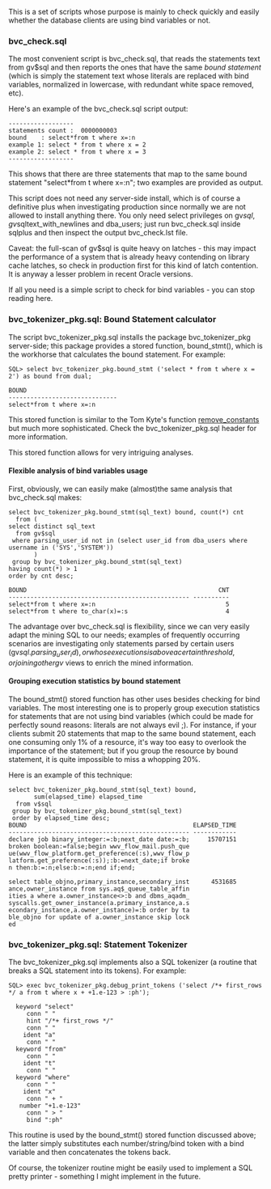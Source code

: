 This is a set of scripts whose purpose is mainly to check quickly and easily whether the database clients are using bind variables or not.

### bvc_check.sql

The most convenient script is bvc_check.sql, that reads the statements text from gv$sql and then reports the ones that have the same _bound statement_ (which is simply the statement text whose literals are replaced with bind variables, normalized in lowercase, with redundant white space removed, etc).

Here's an example of the bvc_check.sql script output:

```
------------------
statements count :  0000000003
bound    : select*from t where x=:n
example 1: select * from t where x = 2
example 2: select * from t where x = 3
------------------
```

This shows that there are three statements that map to the same bound statement "select*from t where x=:n"; two examples are provided as output.

This script does not need any server-side install, which is of course a definitive plus when investigating production since normally we are not allowed to install anything there. You only need select privileges on gv$sql, gv$sqltext_with_newlines and dba_users; just run bvc_check.sql inside sqlplus and then inspect the output bvc_check.lst file.

Caveat: the full-scan of gv$sql is quite heavy on latches - this may impact the performance of a system that is already heavy contending on library cache latches, so check in production first for this kind of latch contention. It is anyway a lesser problem in recent Oracle versions.

If all you need is a simple script to check for bind variables - you can stop reading here.

### bvc_tokenizer_pkg.sql: Bound Statement calculator

The script bvc_tokenizer_pkg.sql installs the package bvc_tokenizer_pkg server-side; this package provides a stored function, bound_stmt(), which is the workhorse that calculates the bound statement. For example:

```
SQL> select bvc_tokenizer_pkg.bound_stmt ('select * from t where x = 2') as bound from dual;

BOUND
------------------------------
select*from t where x=:n
```

This stored function is similar to the Tom Kyte's function [remove_constants](http://asktom.oracle.com/pls/ask/f?p=4950:8:::::F4950_P8_DISPLAYID:1163635055580) but much more sophisticated. Check the bvc_tokenizer_pkg.sql header for more information.

This stored function allows for very intriguing analyses.

#### Flexible analysis of bind variables usage

First, obviously, we can easily make (almost)the same analysis that bvc_check.sql makes:

```
select bvc_tokenizer_pkg.bound_stmt(sql_text) bound, count(*) cnt
  from (
select distinct sql_text 
  from gv$sql 
 where parsing_user_id not in (select user_id from dba_users where username in ('SYS','SYSTEM'))
       )
 group by bvc_tokenizer_pkg.bound_stmt(sql_text)
having count(*) > 1
order by cnt desc;

BOUND                                                     CNT
-------------------------------------------------- ----------
select*from t where x=:n                                    5
select*from t where to_char(x)=:s                           4
```

The advantage over bvc_check.sql is flexibility, since we can very easily adapt the mining SQL to our needs; examples of frequently occurring scenarios are investigating only statements parsed by certain users (gv$sql.parsing_user_id), or whose executions is above a certain threshold, or joining other gv$ views to enrich the mined information.

#### Grouping execution statistics by bound statement

The bound_stmt() stored function has other uses besides checking for bind variables. The most interesting one is to properly group execution statistics for statements that are not using bind variables (which could be made for perfectly sound reasons: literals are not always evil ;). For instance, if your clients submit 20 statements that map to the same bound statement, each one consuming only 1% of a resource, it's way too easy to overlook the importance of the statement; but if you group the resource by bound statement, it is quite impossible to miss a whopping 20%.

Here is an example of this technique:

```
select bvc_tokenizer_pkg.bound_stmt(sql_text) bound, 
       sum(elapsed_time) elapsed_time
  from v$sql
 group by bvc_tokenizer_pkg.bound_stmt(sql_text)
 order by elapsed_time desc;
BOUND                                              ELAPSED_TIME
-------------------------------------------------- ------------
declare job binary_integer:=:b;next_date date:=:b;     15707151
broken boolean:=false;begin wwv_flow_mail.push_que
ue(wwv_flow_platform.get_preference(:s),wwv_flow_p
latform.get_preference(:s));:b:=next_date;if broke
n then:b:=:n;else:b:=:n;end if;end;

select table_objno,primary_instance,secondary_inst      4531685
ance,owner_instance from sys.aq$_queue_table_affin
ities a where a.owner_instance<>:b and dbms_aqadm_
syscalls.get_owner_instance(a.primary_instance,a.s
econdary_instance,a.owner_instance)=:b order by ta
ble_objno for update of a.owner_instance skip lock
ed
```

### bvc_tokenizer_pkg.sql: Statement Tokenizer

The bvc_tokenizer_pkg.sql implements also a SQL tokenizer (a routine that breaks a SQL statement into its tokens). For example:

```
SQL> exec bvc_tokenizer_pkg.debug_print_tokens ('select /*+ first_rows */ a from t where x + +1.e-123 > :ph');

  keyword "select"
     conn " "
     hint "/*+ first_rows */"
     conn " "
    ident "a"
     conn " "
  keyword "from"
     conn " "
    ident "t"
     conn " "
  keyword "where"
     conn " "
    ident "x"
     conn " + "
   number "+1.e-123"
     conn " > "
     bind ":ph"
```

This routine is used by the bound_stmt() stored function discussed above; the latter simply substitutes each number/string/bind token with a bind variable and then concatenates the tokens back.

Of course, the tokenizer routine might be easily used to implement a SQL pretty printer - something I might implement in the future.
